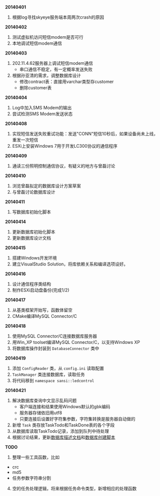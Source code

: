 **20140401**

1. 根据log寻找skyeye服务端本周两次crash的原因

**20140402**

1. 测试虚拟机访问短信modem是否可行
2. 本地调试短信modem通信

**20140403**

1. 202.11.4.62服务器上调试短信modem通信
    - 串口通信不稳定，有一定概率发送失败
2. 根据孙亚清的需求，调整数据库设计
    - 修改contract表：直接用varchar类型存customer
    - 删除customer表

**20140404**

1. Log中加入SMS Modem的输出
2. 尝试检测SMS Modem发送状态

**20140408**

1. 实现短信发送失败重试功能：发送"CONN"短信10秒后，如果设备尚未上线，重发一次短信
2. ESXi上安装Windows 7用于开发LC300协议的通信程序

**20140409**

1. 通读三份照明控制通信协议，有疑义的地方与曾磊讨论

**20140410**

1. 浏览曾磊拟定的数据库设计方案草案
2. 与曾磊讨论数据库设计

**20140411**

1. 写数据库初始化脚本

**20140414**

1. 更新数据库初始化脚本
2. 更新数据库设计文档

**20140415**

1. 搭建Windows开发环境
2. 建立VisualStudio Solution，将库依赖关系和编译选项设好。

**20140416**

1. 设计通信程序类结构
2. 制作ESXi启动盘备份(完成1/2)

**20140417**

1. 从基类框架开始写，函数体留空
2. CMake编译MySQL Connector/C

**20140418**

1. 使用MySQL Connector/C连接数据库服务器
2. 用Win_XP toolset编译MySQL Connector/C，以支持Windows XP
3. 将数据库操作封装到 `DatabaseConnector` 类中

**20140419**

1. 添加 `ConfigReader` 类，从 `config.ini` 读取配置
2. `TaskManager` 类连接数据库，读取任务
3. 将代码移到 `namespace sansi::ledcontrol`

**20140421**

1. 解决数据库查询中文显示乱码问题
    - 客户端连接和结果使用Windows默认的gbk编码
    - 服务器存储依旧用utf8
    - 只要连接后设置好字符集参数，字符集转换是服务器自动做的
2. 新增 `Task` 类存放TaskTodo和TaskDone表的各个字段
3. 从数据库读取TaskTodo记录，添加到队列中待处理
4. 根据讨论结果，更新[数据库描述文档](https://github.com/Sansi/LED-Controller-Communicator/blob/master/doc/LC300%E6%95%B0%E6%8D%AE%E5%BA%93.doc)和[数据库创建脚本](https://github.com/Sansi/LED-Controller-Communicator/blob/master/doc/init_db.sql)

**TODO**

1. 整理一些工具函数，比如
  - crc
  - md5
  - 任务参数字符串分割
4. 空的任务处理逻辑，将来根据任务命令类型，新增相应的处理函数
